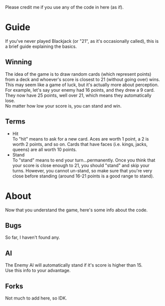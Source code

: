 Please credit me if you use any of the code in here (as if).
  
# Guide  
If you've never played Blackjack (or "21", as it's occasionally called), this is a brief guide explaining the basics.  
## Winning  
The idea of the game is to draw random cards (which represent points) from a deck and whoever's score is closest to 21 (without going over) wins.  
This may seem like a game of luck, but it's actually more about perception.  
For example, let's say your enemy had 16 points, and they drew a 9 card. They now have 25 points, well over 21, which means they automatically lose.  
No matter how low your score is, you can stand and win.
## Terms  
- Hit  
To "hit" means to ask for a new card. Aces are worth 1 point, a 2 is worth 2 points, and so on. Cards that have faces (i.e. kings, jacks, queens) are all worth 10 points.  
- Stand  
To "stand" means to end your turn...permanently. Once you think that your score is close enough to 21, you should "stand" and skip your turns. However, you cannot un-stand, so make sure that you're very close before standing (around 16-21 points is a good range to stand).  
# About  
Now that you understand the game, here's some info about the code.
## Bugs  
So far, I haven't found any.  
## AI   
The Enemy AI will automatically stand if it's score is higher than 15.  
Use this info to your advantage.  
## Forks  
Not much to add here, so IDK.
